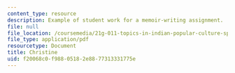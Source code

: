 ```yaml
---
content_type: resource
description: Example of student work for a memoir-writing assignment.
file: null
file_location: /coursemedia/21g-011-topics-in-indian-popular-culture-spectacle-masala-and-genre-fall-2006/f20068c0f98805182e8877313331775e_MIT21G_011F06_christine.pdf
file_type: application/pdf
resourcetype: Document
title: Christine
uid: f20068c0-f988-0518-2e88-77313331775e
---
```

